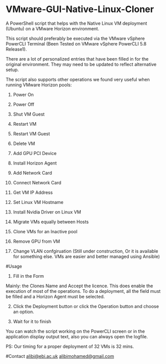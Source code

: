 # VMware-GUI-Native-Linux-Cloner
A PowerShell script that helps with the Native Linux VM deployment (Ubuntu) on a VMware Horizon environment.

This script should preferably be executed via the VMware vSphere PowerCLI Terminal (Been Tested on VMware vSphere PowerCLI 5.8 Release1).

There are a lot of personalized entries that have been filled in for the original environment. They may need to be updated to reflect alternative setup.

The script also supports other operations we found very useful when running VMware Horizon pools:

1) Power On

2) Power Off

3) Shut VM Guest

4) Restart VM

5) Restart VM Guest

6) Delete VM

7) Add GPU PCI Device

8) Install Horizon Agent

9) Add Network Card

10) Connect Network Card

11) Get VM IP Address

12) Set Linux VM Hostname

13) Install Nvidia Driver on Linux VM

14) Migrate VMs equally between Hosts

15) Clone VMs for an Inactive pool

16) Remove GPU from VM

17) Change VLAN confgiruation (Still under construction, Or it is available for something else. VMs are easier and better managed using Ansible)

#Usage

1) Fill in the Form 

Mainly: the Clones Name and Accept the licence. This does enable the execution of most of the operations. To do a deployment, all the field must be filled and a Horizon Agent must be selected.

2) Click the Deployment button or click the Operation button and choose an option.

3) Wait for it to finish

You can watch the script working on the PowerCLI screen or in the application display output text, also you can always open the logfile. 

PS: Our timing for a proper deployment of 32 VMs is 32 mins.

#Contact
alibi@ebi.ac.uk
alibimohamed@gmail.com
